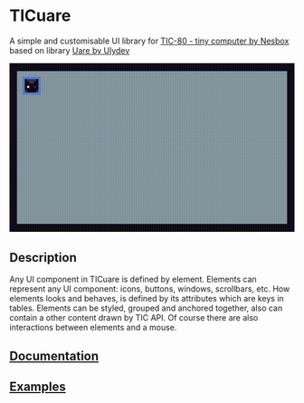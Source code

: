 # TICuare

A simple and customisable UI library for [TIC-80 - tiny computer by Nesbox](https://nesbox.itch.io/tic) based on library [Uare by Ulydev](https://github.com/Ulydev/Uare)

![Edgar](/images/edgar.gif)

## Description
Any UI component in TICuare is defined by element. Elements can represent any UI component: icons, buttons, windows, scrollbars, etc. 
How elements looks and behaves, is defined by its attributes which are keys in tables. 
Elements can be styled, grouped and anchored together, also can contain a other content drawn by TIC API. Of course there are also interactions between elements and a mouse.

## [Documentation](https://github.com/Crutiatix/TICuare/wiki)

## [Examples](../../wiki/Examples)

